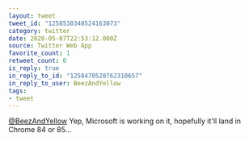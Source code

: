 ```yaml
---
layout: tweet
tweet_id: "1258530348524163073"
category: twitter
date: 2020-05-07T22:53:12.000Z
source: Twitter Web App
favorite_count: 1
retweet_count: 0
is_reply: true
in_reply_to_id: "1258470520762310657"
in_reply_to_user: BeezAndYellow
tags:
- tweet
---
```


[@BeezAndYellow](https://twitter.com/@BeezAndYellow) Yep, Microsoft is working on it, hopefully it'll land in Chrome 84 or 85...
